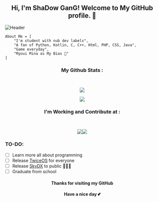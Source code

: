 <h2 align="center">Hi, I'm ShaDow GanG! Welcome to My GitHub profile. 👋</h2>

![Header](https://telegra.ph/file/1d3732b1bb44986402614.jpg)

```
About Me = [
    "I'm student with nub dev labels",
    "A fan of Python, Kotlin, C, C++, Html, PHP, CSS, Java",
    "Game everyday",
    "Myoui Mina as My Bias 💞"
]
```

<h3 align="center"><b>My Github Stats :</b></h3><br>
<p align="center"><a href="https://github.com/MoveAngel"><img src="https://github-readme-stats.vercel.app/api?username=MoveAngel&show_icons=true&theme=radical"></a></p>
<p align="center"><a href="https://github.com/MoveAngel"><img src="https://github-readme-stats.vercel.app/api/top-langs/?username=MoveAngel&theme=radical&layout=compact"></a></p>
<h3 align="center"><b>I'm Working and Contribute at :</b></h3><br>
<p align="center"><a href="https://github.com/TwiceOS/manifest"><img src="https://github-readme-stats.vercel.app/api/pin/?username=TwiceOS&repo=manifest&theme=radical&show_owner=true"></a><a href="https://github.com/Komodo-OS-Rom/manifest"><img src="https://github-readme-stats.vercel.app/api/pin/?username=Komodo-OS-Rom&repo=manifest&theme=radical&show_owner=true"></a></p>

### TO-DO:
- [ ] Learn more all about programming
- [ ] Release [TwiceOS](https://github.com/TwiceOS) for everyone
- [ ] Release [SkyDX](https://github.com/MoveAngel/SkyDX) to public 🏃🏾‍♀️
- [ ] Graduate from school

<h4 align="center">Thanks for visiting my GitHub</h4>
<h4 align="center">Have a nice day 💕</h4>
